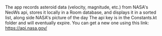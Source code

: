 The app records asteroid data (velocity, magnitude, etc.) from NASA's NeoWs api, stores it locally in a Room database, and displays it in a sorted list, along side NASA's picture of the day
The api key is in the Constants.kt folder and will eventually expire. You can get a new one using this link: https://api.nasa.gov/ 
